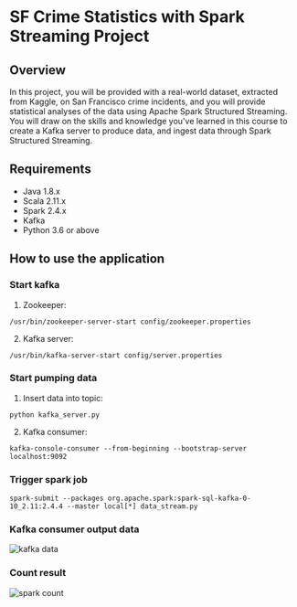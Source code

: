 # SF Crime Statistics with Spark Streaming Project

## Overview

In this project, you will be provided with a real-world dataset, extracted from Kaggle, on San Francisco crime incidents, and you will provide statistical analyses of the data using Apache Spark Structured Streaming. You will draw on the skills and knowledge you've learned in this course to create a Kafka server to produce data, and ingest data through Spark Structured Streaming.

## Requirements

* Java 1.8.x
* Scala 2.11.x
* Spark 2.4.x
* Kafka
* Python 3.6 or above

## How to use the application

### Start kafka

1. Zookeeper:

`/usr/bin/zookeeper-server-start config/zookeeper.properties`

2. Kafka server:

`/usr/bin/kafka-server-start config/server.properties`

### Start pumping data

1. Insert data into topic:

`python kafka_server.py`

2. Kafka consumer:

`kafka-console-consumer --from-beginning --bootstrap-server localhost:9092`

### Trigger spark job

`spark-submit --packages org.apache.spark:spark-sql-kafka-0-10_2.11:2.4.4 --master local[*] data_stream.py`


### Kafka consumer output data

![kafka data](https://github.com/xiaoyifan/sf-crime-statistics/blob/master/data.PNG)

### Count result

![spark count](https://github.com/xiaoyifan/sf-crime-statistics/blob/master/result.PNG)
